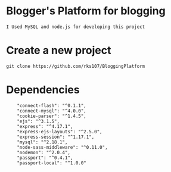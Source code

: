 # Blogger's Platform for blogging

```
I Used MySQL and node.js for developing this project
```

# Create a new project

```
git clone https://github.com/rks107/BloggingPlatform
```

# Dependencies

```
    "connect-flash": "^0.1.1",
    "connect-mysql": "^4.0.0",
    "cookie-parser": "^1.4.5",
    "ejs": "^3.1.5",
    "express": "^4.17.1",
    "express-ejs-layouts": "^2.5.0",
    "express-session": "^1.17.1",
    "mysql": "^2.18.1",
    "node-sass-middleware": "^0.11.0",
    "nodemon": "^2.0.4",
    "passport": "^0.4.1",
    "passport-local": "^1.0.0"
```